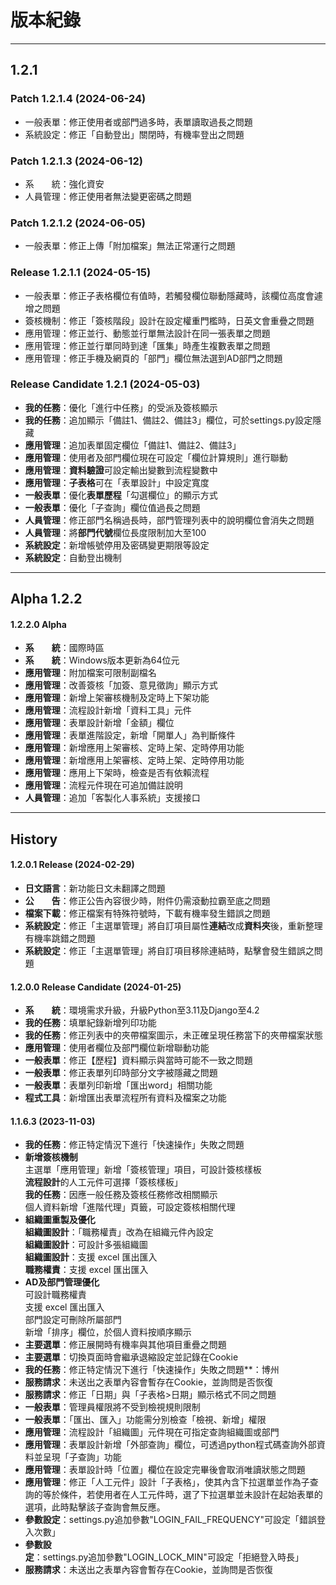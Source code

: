 
# 版本紀錄

---

## 1.2.1

### Patch 1.2.1.4 (2024-06-24)

* 一般表單：修正使用者或部門過多時，表單讀取過長之問題
* 系統設定：修正「自動登出」關閉時，有機率登出之問題

### Patch 1.2.1.3 (2024-06-12)

* 系　　統：強化資安
* 人員管理：修正使用者無法變更密碼之問題

### Patch 1.2.1.2 (2024-06-05)

* 一般表單：修正上傳「附加檔案」無法正常運行之問題

### Release 1.2.1.1 (2024-05-15)

* 一般表單：修正子表格欄位有值時，若觸發欄位聯動隱藏時，該欄位高度會遽增之問題
* 簽核機制：修正「簽核階段」設計在設定權重門檻時，日英文會重疊之問題
* 應用管理：修正並行、動態並行單無法設計在同一張表單之問題
* 應用管理：修正並行單同時到達「匯集」時產生複數表單之問題
* 應用管理：修正手機及網頁的「部門」欄位無法選到AD部門之問題

### Release Candidate **1.2.1** (2024-05-03)

* **我的任務**：優化「進行中任務」的受派及簽核顯示
* **我的任務**：追加顯示「備註1、備註2、備註3」欄位，可於settings.py設定隱藏
* **應用管理**：追加表單固定欄位「備註1、備註2、備註3」
* **應用管理**：使用者及部門欄位現在可設定「欄位計算規則」進行聯動
* **應用管理**：**資料驗證**可設定輸出變數到流程變數中
* **應用管理**：**子表格**可在「表單設計」中設定寬度
* **一般表單**：優化**表單歷程**「勾選欄位」的顯示方式
* **一般表單**：優化「子查詢」欄位值過長之問題
* **人員管理**：修正部門名稱過長時，部門管理列表中的說明欄位會消失之問題
* **人員管理**：將**部門代號**欄位長度限制加大至100
* **系統設定**：新增帳號停用及密碼變更期限等設定
* **系統設定**：自動登出機制

---

## Alpha **1.2.2**

#### 1.2.2.0 Alpha

* **系　　統**：國際時區
* **系　　統**：Windows版本更新為64位元
* **應用管理**：附加檔案可限制副檔名
* **應用管理**：改善簽核「加簽、意見徵詢」顯示方式
* **應用管理**：新增上架審核機制及定時上下架功能
* **應用管理**：流程設計新增「資料工具」元件
* **應用管理**：表單設計新增「金額」欄位
* **應用管理**：表單進階設定，新增「開單人」為判斷條件
* **應用管理**：新增應用上架審核、定時上架、定時停用功能
* **應用管理**：新增應用上架審核、定時上架、定時停用功能
* **應用管理**：應用上下架時，檢查是否有依賴流程
* **應用管理**：流程元件現在可追加備註說明
* **人員管理**：追加「客製化人事系統」支援接口

---

## History


#### 1.2.0.1 Release (2024-02-29)

* **日文語言**：新功能日文未翻譯之問題
* **公　　告**：修正公告內容很少時，附件仍需滾動拉霸至底之問題
* **檔案下載**：修正檔案有特殊符號時，下載有機率發生錯誤之問題
* **系統設定**：修正「主選單管理」將自訂項目屬性**連結**改成**資料夾**後，重新整理有機率跳錯之問題
* **系統設定**：修正「主選單管理」將自訂項目移除連結時，點擊會發生錯誤之問題

#### 1.2.0.0 Release Candidate (2024-01-25)

* **系　　統**：環境需求升級，升級Python至3.11及Django至4.2
* **我的任務**：填單紀錄新增列印功能
* **我的任務**：修正列表中的夾帶檔案圖示，未正確呈現任務當下的夾帶檔案狀態
* **應用管理**：使用者欄位及部門欄位新增聯動功能
* **一般表單**：修正【歷程】資料顯示與當時可能不一致之問題
* **一般表單**：修正表單列印時部分文字被隱藏之問題
* **一般表單**：表單列印新增「匯出word」相關功能
* **程式工具**：新增匯出表單流程所有資料及檔案之功能

#### 1.1.6.3 (2023-11-03)

* **我的任務**：修正特定情況下進行「快速操作」失敗之問題
* **新增簽核機制**  
主選單「應用管理」新增「簽核管理」項目，可設計簽核樣板  
**流程設計**的人工元件可選擇「簽核樣板」  
**我的任務**：因應一般任務及簽核任務修改相關顯示  
個人資料新增「進階代理」頁籤，可設定簽核相關代理
* **組織圖重製及優化**  
**組織圖設計**：「職務權責」改為在組織元件內設定  
**組織圖設計**：可設計多張組織圖  
**組織圖設計**：支援 excel 匯出匯入  
**職務權責**：支援 excel 匯出匯入  
* **AD及部門管理優化**  
可設計職務權責  
支援 excel 匯出匯入  
部門設定可刪除所屬部門  
新增「排序」欄位，於個人資料按順序顯示
* **主要選單**：修正展開時有機率與其他項目重疊之問題
* **主要選單**：切換頁面時會繼承退縮設定並記錄在Cookie
* **我的任務**：修正特定情況下進行「快速操作」失敗之問題**：博州
* **服務請求**：未送出之表單內容會暫存在Cookie，並詢問是否恢復
* **服務請求**：修正「日期」與「子表格>日期」顯示格式不同之問題
* **一般表單**：管理員權限將不受到檢視規則限制
* **一般表單**：「匯出、匯入」功能需分別檢查「檢視、新增」權限
* **應用管理**：流程設計「組織圖」元件現在可指定查詢組織圖或部門
* **應用管理**：表單設計新增「外部查詢」欄位，可透過python程式碼查詢外部資料並呈現「子查詢」功能
* **應用管理**：表單設計時「位置」欄位在設定完畢後會取消唯讀狀態之問題
* **應用管理**：修正「人工元件」設計「子表格」，使其內含下拉選單並作為子查詢的等於條件，若使用者在人工元件時，選了下拉選單並未設計在起始表單的選項，此時點擊該子查詢會無反應。
* **參數設定**：settings.py追加參數"LOGIN\_FAIL\_FREQUENCY"可設定「錯誤登入次數」
* **參數設定**：settings.py追加參數"LOGIN\_LOCK\_MIN"可設定「拒絕登入時長」
* **服務請求**：未送出之表單內容會暫存在Cookie，並詢問是否恢復

